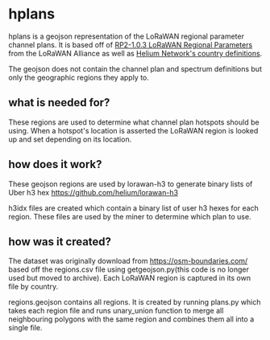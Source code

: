 # hplans
hplans is a geojson representation of the LoRaWAN regional parameter channel plans. It is based off of [RP2-1.0.3 LoRaWAN Regional Parameters](https://lora-alliance.org/resource_hub/rp2-1-0-3-lorawan-regional-parameters/) from the LoRaWAN Alliance as well as [Helium Network's country definitions](https://github.com/helium/miner/blob/master/priv/countries_reg_domains.csv). 

The geojson does not contain the channel plan and spectrum definitions but only the geographic regions they apply to.

## what is needed for?
These regions are used to determine what channel plan hotspots should be using. When a hotspot's location is asserted the LoRaWAN region is looked up and set depending on its location. 

## how does it work?
These geojson regions are used by lorawan-h3 to generate binary lists of Uber h3 hex
https://github.com/helium/lorawan-h3

h3idx files are created which contain a binary list of user h3 hexes for each region. These files are used by the miner to determine which plan to use. 

## how was it created?
The dataset was originally download from https://osm-boundaries.com/ based off the regions.csv file using getgeojson.py(this code is no longer used but moved to archive). Each LoRaWAN region is captured in its own file by country.

regions.geojson contains all regions. It is created by running plans.py which takes each region file and runs unary_union function to merge all neighbouring polygons with the same region and combines them all into a single file. 



